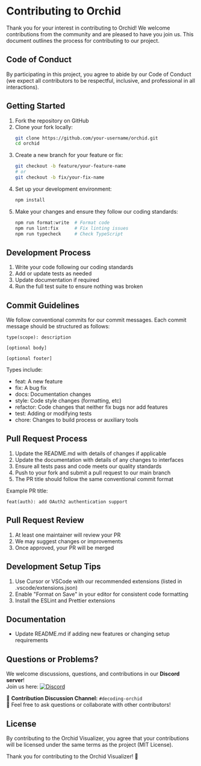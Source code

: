 # Contributing to Orchid

Thank you for your interest in contributing to Orchid! We welcome contributions from the community and are pleased to have you join us. This document outlines the process for contributing to our project.

## Code of Conduct

By participating in this project, you agree to abide by our Code of Conduct (we expect all contributors to be respectful, inclusive, and professional in all interactions).

## Getting Started

1. Fork the repository on GitHub
2. Clone your fork locally:
   ```bash
   git clone https://github.com/your-username/orchid.git
   cd orchid
   ```
3. Create a new branch for your feature or fix:
   ```bash
   git checkout -b feature/your-feature-name
   # or
   git checkout -b fix/your-fix-name
   ```
4. Set up your development environment:
   ```bash
   npm install
   
   ```
5. Make your changes and ensure they follow our coding standards:
   ```bash
   npm run format:write  # Format code
   npm run lint:fix      # Fix linting issues
   npm run typecheck     # Check TypeScript
   ```

## Development Process

1. Write your code following our coding standards
2. Add or update tests as needed
3. Update documentation if required
4. Run the full test suite to ensure nothing was broken

## Commit Guidelines

We follow conventional commits for our commit messages. Each commit message should be structured as follows:

```
type(scope): description

[optional body]

[optional footer]
```

Types include:
- feat: A new feature
- fix: A bug fix
- docs: Documentation changes
- style: Code style changes (formatting, etc)
- refactor: Code changes that neither fix bugs nor add features
- test: Adding or modifying tests
- chore: Changes to build process or auxiliary tools

## Pull Request Process

1. Update the README.md with details of changes if applicable
2. Update the documentation with details of any changes to interfaces
3. Ensure all tests pass and code meets our quality standards
4. Push to your fork and submit a pull request to our main branch
5. The PR title should follow the same conventional commit format

Example PR title:
```
feat(auth): add OAuth2 authentication support
```

## Pull Request Review

1. At least one maintainer will review your PR
2. We may suggest changes or improvements
3. Once approved, your PR will be merged

## Development Setup Tips

1. Use Cursor or VSCode with our recommended extensions (listed in .vscode/extensions.json)
2. Enable "Format on Save" in your editor for consistent code formatting
3. Install the ESLint and Prettier extensions

## Documentation

- Update README.md if adding new features or changing setup requirements

## Questions or Problems?

We welcome discussions, questions, and contributions in our **Discord server**!  
Join us here: [![Discord](https://img.shields.io/discord/1344898163898585138?logo=discord&color=5865F2)](https://discord.gg/m23GeqeS8D)

🔹 **Contribution Discussion Channel:** `#decoding-orchid`  
🔹 Feel free to ask questions or collaborate with other contributors!

## License

By contributing to the Orchid Visualizer, you agree that your contributions will be licensed under the same terms as the project (MIT License).

Thank you for contributing to the Orchid Visualizer! 🌟 